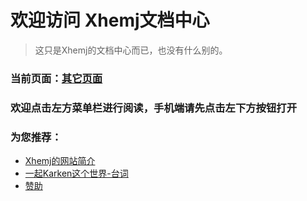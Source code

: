 # 欢迎访问 **Xhemj文档中心**
> 这只是Xhemj的文档中心而已，也没有什么别的。
### 当前页面：[其它页面](#)
### 欢迎点击左方菜单栏进行阅读，手机端请先点击左下方按钮打开
### 为您推荐：
* [Xhemj的网站简介](/p/about-xhemj-website)
* [一起Karken这个世界-台词](/p/KrakenSHark)
* [赞助](/p/pay)
